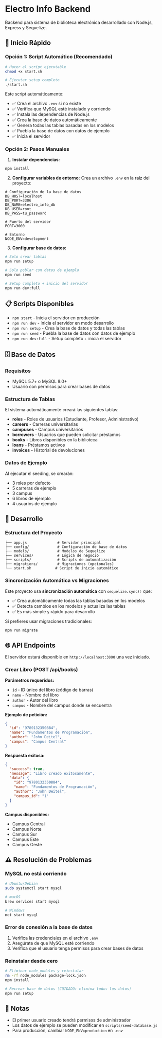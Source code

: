 # Electro Info Backend

Backend para sistema de biblioteca electrónica desarrollado con Node.js, Express y Sequelize.

## 🚀 Inicio Rápido

### Opción 1: Script Automático (Recomendado)

```bash
# Hacer el script ejecutable
chmod +x start.sh

# Ejecutar setup completo
./start.sh
```

Este script automáticamente:
- ✅ Crea el archivo `.env` si no existe
- ✅ Verifica que MySQL esté instalado y corriendo
- ✅ Instala las dependencias de Node.js
- ✅ Crea la base de datos automáticamente
- ✅ Genera todas las tablas basadas en los modelos
- ✅ Puebla la base de datos con datos de ejemplo
- ✅ Inicia el servidor

### Opción 2: Pasos Manuales

1. **Instalar dependencias:**
```bash
npm install
```

2. **Configurar variables de entorno:**
Crea un archivo `.env` en la raíz del proyecto:
```env
# Configuración de la base de datos
DB_HOST=localhost
DB_PORT=3306
DB_NAME=electro_info_db
DB_USER=root
DB_PASS=tu_password

# Puerto del servidor
PORT=3000

# Entorno
NODE_ENV=development
```

3. **Configurar base de datos:**
```bash
# Solo crear tablas
npm run setup

# Solo poblar con datos de ejemplo
npm run seed

# Setup completo + inicio del servidor
npm run dev:full
```

## 📋 Scripts Disponibles

- `npm start` - Inicia el servidor en producción
- `npm run dev` - Inicia el servidor en modo desarrollo
- `npm run setup` - Crea la base de datos y todas las tablas
- `npm run seed` - Puebla la base de datos con datos de ejemplo
- `npm run dev:full` - Setup completo + inicia el servidor

## 🗄️ Base de Datos

### Requisitos
- MySQL 5.7+ o MySQL 8.0+
- Usuario con permisos para crear bases de datos

### Estructura de Tablas

El sistema automáticamente creará las siguientes tablas:

- **roles** - Roles de usuarios (Estudiante, Profesor, Administrativo)
- **careers** - Carreras universitarias
- **campuses** - Campus universitarios
- **borrowers** - Usuarios que pueden solicitar préstamos
- **books** - Libros disponibles en la biblioteca
- **loans** - Préstamos activos
- **invoices** - Historial de devoluciones

### Datos de Ejemplo

Al ejecutar el seeding, se crearán:
- 3 roles por defecto
- 5 carreras de ejemplo
- 3 campus
- 6 libros de ejemplo
- 4 usuarios de ejemplo

## 🔧 Desarrollo

### Estructura del Proyecto
```
├── app.js              # Servidor principal
├── config/             # Configuración de base de datos
├── models/             # Modelos de Sequelize
├── services/           # Lógica de negocio
├── scripts/            # Scripts de automatización
├── migrations/         # Migraciones (opcionales)
└── start.sh           # Script de inicio automático
```

### Sincronización Automática vs Migraciones

Este proyecto usa **sincronización automática** con `sequelize.sync()` que:
- ✅ Crea automáticamente todas las tablas basadas en los modelos
- ✅ Detecta cambios en los modelos y actualiza las tablas
- ✅ Es más simple y rápido para desarrollo

Si prefieres usar migraciones tradicionales:
```bash
npm run migrate
```

## 🌐 API Endpoints

El servidor estará disponible en `http://localhost:3000` una vez iniciado.

### Crear Libro (POST /api/books)

**Parámetros requeridos:**
- `id` - ID único del libro (código de barras)
- `name` - Nombre del libro
- `author` - Autor del libro
- `campus` - Nombre del campus donde se encuentra

**Ejemplo de petición:**
```json
{
  "id": "9780132350884",
  "name": "Fundamentos de Programación",
  "author": "John Deitel",
  "campus": "Campus Central"
}
```

**Respuesta exitosa:**
```json
{
  "success": true,
  "message": "Libro creado exitosamente",
  "data": {
    "id": "9780132350884",
    "name": "Fundamentos de Programación",
    "author": "John Deitel",
    "campus_id": "1"
  }
}
```

**Campus disponibles:**
- Campus Central
- Campus Norte
- Campus Sur
- Campus Este
- Campus Oeste

## ⚠️ Resolución de Problemas

### MySQL no está corriendo
```bash
# Ubuntu/Debian
sudo systemctl start mysql

# macOS
brew services start mysql

# Windows
net start mysql
```

### Error de conexión a la base de datos
1. Verifica las credenciales en el archivo `.env`
2. Asegúrate de que MySQL esté corriendo
3. Verifica que el usuario tenga permisos para crear bases de datos

### Reinstalar desde cero
```bash
# Eliminar node_modules y reinstalar
rm -rf node_modules package-lock.json
npm install

# Recrear base de datos (CUIDADO: elimina todos los datos)
npm run setup
```

## 📝 Notas

- El primer usuario creado tendrá permisos de administrador
- Los datos de ejemplo se pueden modificar en `scripts/seed-database.js`
- Para producción, cambiar `NODE_ENV=production` en `.env` 